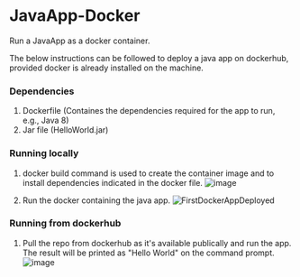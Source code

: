# JavaApp-Docker
Run a JavaApp as a docker container.

The below instructions can be followed to deploy a java app on dockerhub, provided docker is already installed on the machine. 

### Dependencies

1. Dockerfile (Containes the dependencies required for the app to run, e.g., Java 8)
2. Jar file (HelloWorld.jar)

### Running locally

1. docker build command is used to create the container image and to install dependencies indicated in the docker file. 
![image](https://user-images.githubusercontent.com/26891940/115989425-93626300-a5be-11eb-81e8-a02fef56f5a0.png)

2. Run the docker containing the java app.
![FirstDockerAppDeployed](https://user-images.githubusercontent.com/26891940/115989840-99594380-a5c0-11eb-9aa5-e37bca646299.png)

### Running from dockerhub

1. Pull the repo from dockerhub as it's available publically and run the app. The result will be printed as "Hello World" on the command prompt. 
![image](https://user-images.githubusercontent.com/26891940/115990001-4f249200-a5c1-11eb-9d3c-e23491a6899b.png)
